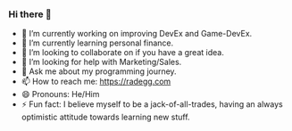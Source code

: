 ### Hi there 👋

- 🔭 I’m currently working on improving DevEx and Game-DevEx.
- 🌱 I’m currently learning personal finance.
- 👯 I’m looking to collaborate on if you have a great idea.
- 🤔 I’m looking for help with Marketing/Sales.
- 💬 Ask me about my programming journey.
- 📫 How to reach me: https://radegg.com
- 😄 Pronouns: He/Him
- ⚡ Fun fact: I believe myself to be a jack-of-all-trades, having an always optimistic attitude towards learning new stuff.
